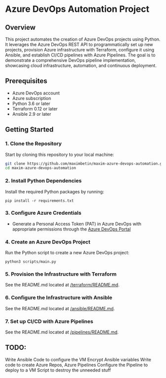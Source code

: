 # Azure DevOps Automation Project

## Overview
This project automates the creation of Azure DevOps projects using Python. It leverages the Azure DevOps REST API to programmatically set up new projects, provision Azure infrastructure with Terraform, configure it using Ansible, and establish CI/CD pipelines with Azure Pipelines. The goal is to demonstrate a comprehensive DevOps pipeline implementation, showcasing cloud infrastructure, automation, and continuous deployment.

## Prerequisites
- Azure DevOps account
- Azure subscription
- Python 3.6 or later
- Terraform 0.12 or later
- Ansible 2.9 or later

## Getting Started

### 1. Clone the Repository
Start by cloning this repository to your local machine:
```bash
git clone https://github.com/maximbetin/maxim-azure-devops-automation.git
cd maxim-azure-devops-automation
```

### 2. Install Python Dependencies
Install the required Python packages by running:
```
pip install -r requirements.txt
```

### 3. Configure Azure Credentials
- Generate a Personal Access Token (PAT) in Azure DevOps with appropriate permissions through the [Azure DevOps Portal](https://dev.azure.com/)

### 4. Create an Azure DevOps Project
Run the Python script to create a new Azure DevOps project:
```
python3 scripts/main.py
```

### 5. Provision the Infrastructure with Terraform
See the README.md located at [/terraform/README.md](/terraform/README.md).

### 6. Configure the Infrastructure with Ansible
See the README.md located at [/ansible/README.md](/ansible/README.md).

### 7. Set up CI/CD with Azure Pipelines
See the README.md located at [/pipelines/README.md](/pipelines/README.md).

## TODO:
Write Ansible Code to configure the VM
Encrypt Ansible variables
Write code to create Azure Repos, Azure Pipelines
Configure the Pipeline to deploy to a VM
Script to destroy the unneeded stuff